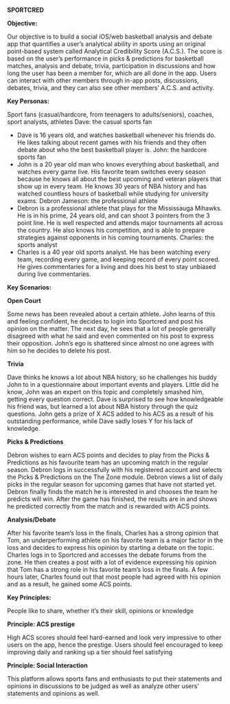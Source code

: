 **SPORTCRED**

**Objective:**

Our objective is to build a social iOS/web basketball analysis and debate app that quantifies a user’s analytical ability in sports using an original point-based system called Analytical Credibility Score (A.C.S.). The score is based on the user’s performance in picks & predictions for basketball matches, analysis and debate, trivia, participation in discussions and how long the user has been a member for, which are all done in the app. Users can interact with other members through in-app posts, discussions, debates, trivia, and they can also see other members’ A.C.S. and activity.


**Key Personas:**

Sport fans (casual/hardcore, from teenagers to adults/seniors), coaches, sport analysts, athletes 
Dave: the casual sports fan
* Dave is 16 years old, and watches basketball whenever his friends do. He likes talking about recent games with his friends and they often debate about who the best basketball player is.
John: the hardcore sports fan
* John is a 20 year old man who knows everything about basketball, and watches every game live. His favorite team switches every season because he knows all about the best upcoming and veteran players that show up in every team. He knows 30 years of NBA history and has watched countless hours of basketball while studying for university exams. 
Debron Jameson: the professional athlete
* Debron is a professional athlete that plays for the Mississauga Mihawks. He is in his prime, 24 years old, and can shoot 3 pointers from the 3 point line. He is well respected and attends major tournaments all across the country. He also knows his competition, and is able to prepare strategies against opponents in his coming tournaments.
Charles: the sports analyst
* Charles is a 40 year old sports analyst. He has been watching every team, recording every game, and keeping record of every point scored. He gives commentaries for a living and does his best to stay unbiased during live commentaries. 
























**Key Scenarios:**

**Open Court**

Some news has been revealed about a certain athlete. John learns of this and feeling confident, he decides to login into Sportcred and post his opinion on the matter. The next day, he sees that a lot of people generally disagreed with what he said and even commented on his post to express their opposition. John’s ego is shattered since almost no one agrees with him so he decides to delete his post.


**Trivia**

Dave thinks he knows a lot about NBA history, so he challenges his buddy John to in a questionnaire about important events and players. Little did he know, John was an expert on this topic and completely smashed him, getting every question correct. Dave is surprised to see how knowledgeable his friend was, but learned a lot about NBA history through the quiz questions. John gets a prize of X ACS added to his ACS as a result of his outstanding performance, while Dave sadly loses Y for his lack of knowledge.


**Picks & Predictions**

Debron wishes to earn ACS points and decides to play from the Picks & Predictions as his favourite team has an upcoming match in the regular season. Debron logs in successfully with his registered account and selects the Picks & Predictions on the The Zone module. Debron views a list of daily picks in the regular season for upcoming games that have not started yet. Debron finally finds the match he is interested in and chooses the team he predicts will win. After the game has finished, the results are in and shows he predicted correctly from the match and is rewarded with ACS points.


**Analysis/Debate**

After his favorite team’s loss in the finals, Charles has a strong opinion that Tom, an underperforming athlete on his favorite team is a major factor in the loss and decides to express his opinion by starting a debate on the topic. Charles logs in to Sportcred and accesses the debate forums from the zone. He then creates a post with a lot of evidence expressing his opinion that Tom has a strong role in his favorite team’s loss in the finals. A few hours later, Charles found out that most people had agreed with his opinion and as a result, he gained some ACS points.


**Key Principles:**

People like to share, whether it’s their skill, opinions or knowledge

**Principle: ACS prestige**

High ACS scores should feel hard-earned and look very impressive to other users on the app, hence the prestige. Users should feel encouraged to keep improving daily and ranking up a tier should feel satisfying

**Principle: Social Interaction**

This platform allows sports fans and enthusiasts to put their statements and opinions in discussions to be judged as well as analyze other users’ statements and opinions as well.
